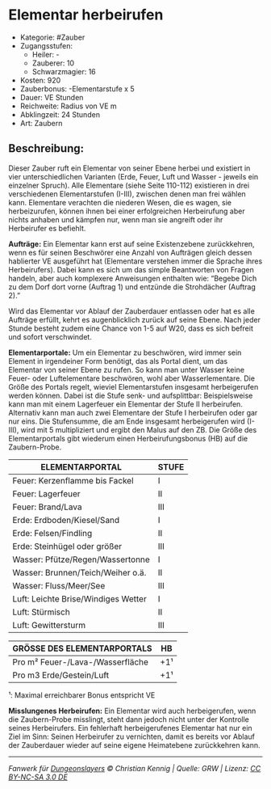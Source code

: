 # Elementar herbeirufen

- Kategorie: #Zauber
- Zugangsstufen:
  - Heiler: -
  - Zauberer: 10
  - Schwarzmagier: 16
- Kosten: 920
- Zauberbonus: -Elementarstufe x 5
- Dauer: VE Stunden
- Reichweite: Radius von VE m
- Abklingzeit: 24 Stunden
- Art: Zaubern

## Beschreibung:

Dieser Zauber ruft ein Elementar von seiner Ebene herbei und existiert in vier unterschiedlichen Varianten (Erde, Feuer, Luft und Wasser - jeweils ein einzelner Spruch). Alle Elementare (siehe Seite 110-112) existieren in drei verschiedenen Elementarstufen (I-III), zwischen denen man frei wählen kann. Elementare verachten die niederen Wesen, die es wagen, sie herbeizurufen, können ihnen bei einer erfolgreichen Herbeirufung aber nichts anhaben und kämpfen nur, wenn man sie angreift oder ihr Herbeirufer es befiehlt.  


**Aufträge:** Ein Elementar kann erst auf seine Existenzebene zurückkehren, wenn es für seinen Beschwörer eine Anzahl von Aufträgen gleich dessen hablierter VE ausgeführt hat (Elementare verstehen immer die Sprache ihres Herbeirufers). Dabei kann es sich um das simple Beantworten von Fragen handeln, aber auch komplexere Anweisungen enthalten wie: “Begebe Dich zu dem Dorf dort vorne (Auftrag 1) und entzünde die Strohdächer (Auftrag 2).”  

Wird das Elementar vor Ablauf der Zauberdauer entlassen oder hat es alle Aufträge erfüllt, kehrt es augenblicklich zurück auf seine Ebene. Nach jeder Stunde besteht zudem eine Chance von 1-5 auf W20, dass es sich befreit und sofort verschwindet.  

**Elementarportale:** Um ein Elementar zu beschwören, wird immer sein Element in irgendeiner Form benötigt, das als Portal dient, um das Elementar von seiner Ebene zu rufen. So kann man unter Wasser keine Feuer- oder Luftelementare beschwören, wohl aber Wasserlementare. Die Größe des Portals regelt, wieviel Elementarstufen insgesamt herbeigerufen werden können. Dabei ist die Stufe senk- und aufsplittbar: Beispielsweise kann man mit einem Lagerfeuer ein Elementar der Stufe II herbeirufen. Alternativ kann man auch zwei Elementare der Stufe I herbeirufen oder gar nur eins. Die Stufensumme, die am Ende insgesamt herbeigerufen wird (I-III), wird mit 5 multipliziert und ergibt den Malus auf den ZB. Die Größe des Elementarportals gibt wiederum einen Herbeirufungsbonus (HB) auf die Zaubern-Probe.

| ELEMENTARPORTAL                       | STUFE |
|---------------------------------------|-------|
|  Feuer: Kerzenflamme bis Fackel       |    I  |
|  Feuer: Lagerfeuer                    |   II  |
|  Feuer: Brand/Lava                    |  III  |
|   Erde: Erdboden/Kiesel/Sand          |    I  |
|   Erde: Felsen/Findling               |   II  |
|   Erde: Steinhügel oder größer        |  III  |
| Wasser: Pfütze/Regen/Wassertonne      |    I  |
| Wasser: Brunnen/Teich/Weiher o.ä.     |   II  |
| Wasser: Fluss/Meer/See                |  III  |
|   Luft: Leichte Brise/Windiges Wetter |    I  |
|   Luft: Stürmisch                     |   II  |
|   Luft: Gewittersturm                 |  III  |

|      GRÖSSE DES ELEMENTARPORTALS |  HB |
|----------------------------------|-----|
| Pro m² Feuer-/Lava-/Wasserfläche | +1¹ |
|         Pro m3 Erde/Gestein/Luft | +1¹ |

¹: Maximal erreichbarer Bonus entspricht VE  

**Misslungenes Herbeirufen:** Ein Elementar wird auch herbeigerufen, wenn die Zaubern-Probe misslingt, steht dann jedoch nicht unter der Kontrolle seines Herbeirufers. Ein fehlerhaft herbeigerufenes Elementar hat nur ein Ziel im Sinn: Seinen Herbeirufer zu vernichten, damit es bereits vor Ablauf der Zauberdauer wieder auf seine eigene Heimatebene zurückkehren kann.

---

_Fanwerk für [Dungeonslayers](https://www.dungeonslayers.net/) © Christian Kennig | Quelle: GRW | Lizenz: [CC BY-NC-SA 3.0 DE](https://creativecommons.org/licenses/by-nc-sa/3.0/de/)_
